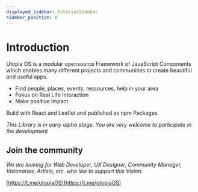 ```yaml
---
displayed_sidebar: tutorialSidebar
sidebar_position: 0
---
```

# Introduction

Utopia OS is a modular opensource Framework of JavaScript Components which enables many different projects and communities to create beautiful and useful apps.

* Find people, places, events, ressources, help in your area
* Fokus on Real Life Interaction
* Make positive Impact

Build with React and Leaflet and published as npm Packages

*This Library is in early alpha stage. You are very welcome to participate in the development*
    
## Join the community

 *We are looking for Web Developer, UX Designer, Community Manager, Visionaries, Artists, etc. who like to support this Vision.*

[https://t.me/utopiaOS](https://t.me/utopiaOS)


